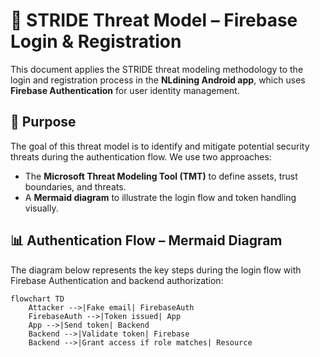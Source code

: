 # 🔐 STRIDE Threat Model – Firebase Login & Registration

This document applies the STRIDE threat modeling methodology to the login and registration process in the **NLdining Android app**, which uses **Firebase Authentication** for user identity management.

## 🎯 Purpose

The goal of this threat model is to identify and mitigate potential security threats during the authentication flow. We use two approaches:

- The **Microsoft Threat Modeling Tool (TMT)** to define assets, trust boundaries, and threats.
- A **Mermaid diagram** to illustrate the login flow and token handling visually.

## 📊 Authentication Flow – Mermaid Diagram

The diagram below represents the key steps during the login flow with Firebase Authentication and backend authorization:

```mermaid
flowchart TD
    Attacker -->|Fake email| FirebaseAuth
    FirebaseAuth -->|Token issued| App
    App -->|Send token| Backend
    Backend -->|Validate token| Firebase
    Backend -->|Grant access if role matches| Resource

